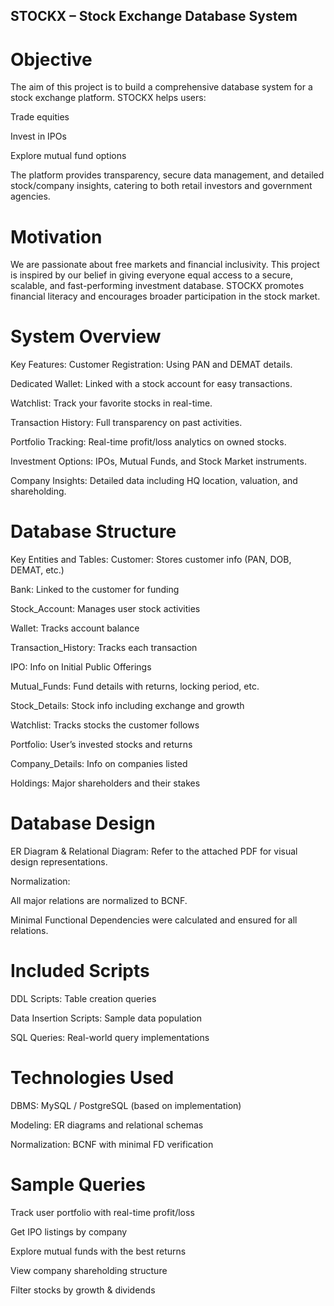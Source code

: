  ## STOCKX – Stock Exchange Database System

# Objective
The aim of this project is to build a comprehensive database system for a stock exchange platform. STOCKX helps users:

Trade equities

Invest in IPOs

Explore mutual fund options

The platform provides transparency, secure data management, and detailed stock/company insights, catering to both retail investors and government agencies.

 # Motivation
We are passionate about free markets and financial inclusivity. This project is inspired by our belief in giving everyone equal access to a secure, scalable, and fast-performing investment database. STOCKX promotes financial literacy and encourages broader participation in the stock market.

# System Overview
Key Features:
Customer Registration: Using PAN and DEMAT details.

Dedicated Wallet: Linked with a stock account for easy transactions.

Watchlist: Track your favorite stocks in real-time.

Transaction History: Full transparency on past activities.

Portfolio Tracking: Real-time profit/loss analytics on owned stocks.

Investment Options: IPOs, Mutual Funds, and Stock Market instruments.

Company Insights: Detailed data including HQ location, valuation, and shareholding.

# Database Structure
Key Entities and Tables:
Customer: Stores customer info (PAN, DOB, DEMAT, etc.)

Bank: Linked to the customer for funding

Stock_Account: Manages user stock activities

Wallet: Tracks account balance

Transaction_History: Tracks each transaction

IPO: Info on Initial Public Offerings

Mutual_Funds: Fund details with returns, locking period, etc.

Stock_Details: Stock info including exchange and growth

Watchlist: Tracks stocks the customer follows

Portfolio: User’s invested stocks and returns

Company_Details: Info on companies listed

Holdings: Major shareholders and their stakes

# Database Design
ER Diagram & Relational Diagram:
Refer to the attached PDF for visual design representations.

Normalization:

All major relations are normalized to BCNF.

Minimal Functional Dependencies were calculated and ensured for all relations.

# Included Scripts
DDL Scripts: Table creation queries

Data Insertion Scripts: Sample data population

SQL Queries: Real-world query implementations

# Technologies Used
DBMS: MySQL / PostgreSQL (based on implementation)

Modeling: ER diagrams and relational schemas

Normalization: BCNF with minimal FD verification

# Sample Queries
Track user portfolio with real-time profit/loss

Get IPO listings by company

Explore mutual funds with the best returns

View company shareholding structure

Filter stocks by growth & dividends

